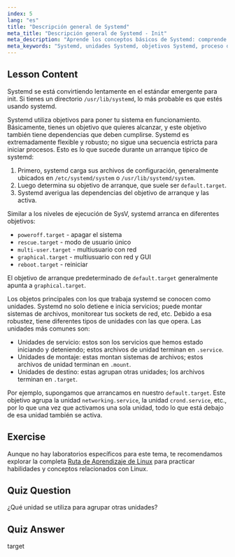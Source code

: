 ```yaml
---
index: 5
lang: "es"
title: "Descripción general de Systemd"
meta_title: "Descripción general de Systemd - Init"
meta_description: "Aprende los conceptos básicos de Systemd: comprende unidades, objetivos y el proceso de arranque. Descubre cómo Systemd gestiona servicios y estados del sistema en Linux. ¡Comienza tu viaje!"
meta_keywords: "Systemd, unidades Systemd, objetivos Systemd, proceso de arranque de Linux, servicios de Linux, principiante, tutorial, guía"
---
```


## Lesson Content

Systemd se está convirtiendo lentamente en el estándar emergente para init. Si tienes un directorio `/usr/lib/systemd`, lo más probable es que estés usando systemd.

Systemd utiliza objetivos para poner tu sistema en funcionamiento. Básicamente, tienes un objetivo que quieres alcanzar, y este objetivo también tiene dependencias que deben cumplirse. Systemd es extremadamente flexible y robusto; no sigue una secuencia estricta para iniciar procesos. Esto es lo que sucede durante un arranque típico de systemd:

1. Primero, systemd carga sus archivos de configuración, generalmente ubicados en `/etc/systemd/system` o `/usr/lib/systemd/system`.
2. Luego determina su objetivo de arranque, que suele ser `default.target`.
3. Systemd averigua las dependencias del objetivo de arranque y las activa.

Similar a los niveles de ejecución de SysV, systemd arranca en diferentes objetivos:

- `poweroff.target` - apagar el sistema
- `rescue.target` - modo de usuario único
- `multi-user.target` - multiusuario con red
- `graphical.target` - multiusuario con red y GUI
- `reboot.target` - reiniciar

El objetivo de arranque predeterminado de `default.target` generalmente apunta a `graphical.target`.

Los objetos principales con los que trabaja systemd se conocen como unidades. Systemd no solo detiene e inicia servicios; puede montar sistemas de archivos, monitorear tus sockets de red, etc. Debido a esa robustez, tiene diferentes tipos de unidades con las que opera. Las unidades más comunes son:

- Unidades de servicio: estos son los servicios que hemos estado iniciando y deteniendo; estos archivos de unidad terminan en `.service`.
- Unidades de montaje: estas montan sistemas de archivos; estos archivos de unidad terminan en `.mount`.
- Unidades de destino: estas agrupan otras unidades; los archivos terminan en `.target`.

Por ejemplo, supongamos que arrancamos en nuestro `default.target`. Este objetivo agrupa la unidad `networking.service`, la unidad `crond.service`, etc., por lo que una vez que activamos una sola unidad, todo lo que está debajo de esa unidad también se activa.

## Exercise

Aunque no hay laboratorios específicos para este tema, te recomendamos explorar la completa [Ruta de Aprendizaje de Linux](https://labex.io/es/learn/linux) para practicar habilidades y conceptos relacionados con Linux.

## Quiz Question

¿Qué unidad se utiliza para agrupar otras unidades?

## Quiz Answer

target

